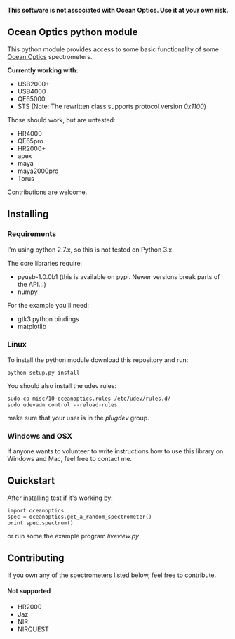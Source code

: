 **This software is not associated with Ocean Optics. Use it at your own risk.**

## Ocean Optics python module ##

This python module provides access to some basic functionality of some [Ocean
Optics](http://www.oceanoptics.com/) spectrometers. 

**Currently working with:**

* USB2000+
* USB4000
* QE65000
* STS (Note: The rewritten class supports protocol version _0x1100_)

Those should work, but are untested:
* HR4000
* QE65pro
* HR2000+
* apex
* maya
* maya2000pro
* Torus

Contributions are welcome.

## Installing ##

### Requirements ###

I'm using python 2.7.x, so this is not tested on Python 3.x.

The core libraries require:
- pyusb-1.0.0b1 (this is available on pypi. Newer versions break parts of the API...)
- numpy

For the example you'll need:
- gtk3 python bindings
- matplotlib

### Linux ###

To install the python module download this repository and run:

```
python setup.py install
```

You should also install the udev rules:

```
sudo cp misc/10-oceanoptics.rules /etc/udev/rules.d/
sudo udevadm control --reload-rules
```

make sure that your user is in the _plugdev_ group.

### Windows and OSX ###

If anyone wants to volunteer to write instructions how to use this library on Windows and Mac, feel free to contact me.


## Quickstart ##

After installing test if it's working by:

```
import oceanoptics
spec = oceanoptics.get_a_random_spectrometer()
print spec.spectrum()
```

or run some the example program _liveview.py_


## Contributing ##

If you own any of the spectrometers listed below, feel free to contribute.


#### Not supported ####

* HR2000
* Jaz
* NIR 
* NIRQUEST

